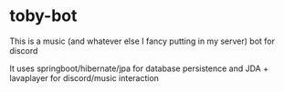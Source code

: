 # toby-bot
This is a music (and whatever else I fancy putting in my server) bot for discord

It uses springboot/hibernate/jpa for database persistence and JDA + lavaplayer for discord/music interaction
